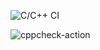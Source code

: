 ![C/C++ CI](https://github.com/99002523/project_genesis/workflows/C/C++%20CI/badge.svg)

![cppcheck-action](https://github.com/99002523/project_genesis/workflows/cppcheck-action/badge.svg?branch=master)
